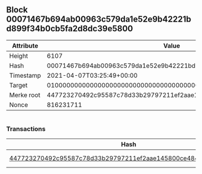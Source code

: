 ## Block 00071467b694ab00963c579da1e52e9b42221bd899f34b0cb5fa2d8dc39e5800

Attribute | Value
--- | ---
Height | 6107
Hash | 00071467b694ab00963c579da1e52e9b42221bd899f34b0cb5fa2d8dc39e5800
Timestamp | 2021-04-07T03:25:49+00:00
Target | 0100000000000000000000000000000000000000000000000000000000000000
Merke root | 447723270492c95587c78d33b29797211ef2aae145800ce484fba8c1ade0edc3
Nonce | 816231711

```

```

### Transactions

Hash | Amount
--- | ---
[447723270492c95587c78d33b29797211ef2aae145800ce484fba8c1ade0edc3](447723270492c95587c78d33b29797211ef2aae145800ce484fba8c1ade0edc3.md) | 10.00000000 SKEPTI 
